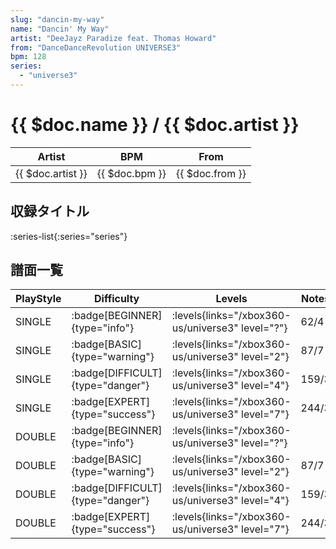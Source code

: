 ```yaml
---
slug: "dancin-my-way"
name: "Dancin' My Way"
artist: "DeeJayz Paradize feat. Thomas Howard"
from: "DanceDanceRevolution UNIVERSE3"
bpm: 128
series:
  - "universe3"
---
```


# {{ $doc.name }} / {{ $doc.artist }}

|Artist|BPM|From|
|------|---|----|
|{{ $doc.artist }}|{{ $doc.bpm }}|{{ $doc.from }}|

## 収録タイトル

:series-list{:series="series"}

## 譜面一覧

|PlayStyle|Difficulty|Levels|Notes|Movie|
|---------|----------|------|-----|-----|
|SINGLE| :badge[BEGINNER]{type="info"}|<div class="field is-grouped is-grouped-multiline"> :levels{links="/xbox360-us/universe3" level="?"}</div>|62/4||
|SINGLE| :badge[BASIC]{type="warning"}|<div class="field is-grouped is-grouped-multiline"> :levels{links="/xbox360-us/universe3" level="2"}</div>|87/7||
|SINGLE| :badge[DIFFICULT]{type="danger"}|<div class="field is-grouped is-grouped-multiline"> :levels{links="/xbox360-us/universe3" level="4"}</div>|159/3||
|SINGLE| :badge[EXPERT]{type="success"}|<div class="field is-grouped is-grouped-multiline"> :levels{links="/xbox360-us/universe3" level="7"}</div>|244/3||
|DOUBLE| :badge[BEGINNER]{type="info"}|<div class="field is-grouped is-grouped-multiline"> :levels{links="/xbox360-us/universe3" level="?"}</div>|||
|DOUBLE| :badge[BASIC]{type="warning"}|<div class="field is-grouped is-grouped-multiline"> :levels{links="/xbox360-us/universe3" level="2"}</div>|87/7||
|DOUBLE| :badge[DIFFICULT]{type="danger"}|<div class="field is-grouped is-grouped-multiline"> :levels{links="/xbox360-us/universe3" level="4"}</div>|159/3||
|DOUBLE| :badge[EXPERT]{type="success"}|<div class="field is-grouped is-grouped-multiline"> :levels{links="/xbox360-us/universe3" level="7"}</div>|244/3||
